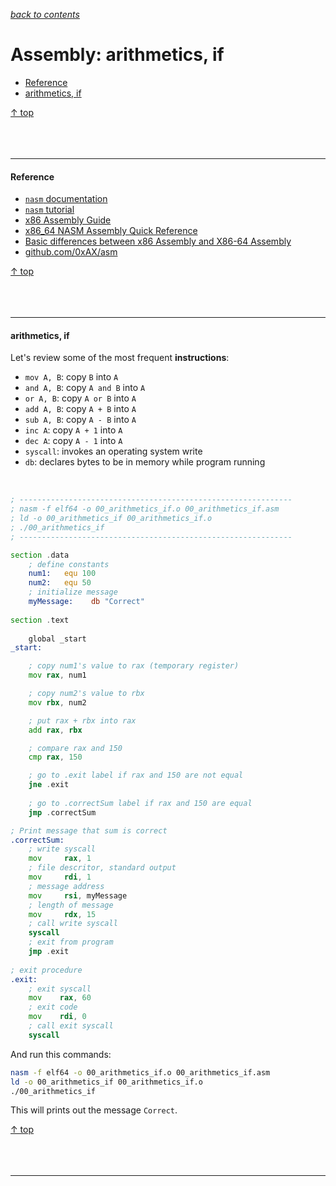 [*back to contents*](https://github.com/gyuho/learn#contents)
<br>


# Assembly: arithmetics, if

- [Reference](#reference)
- [arithmetics, if](#arithmetics-if)

[↑ top](#assembly-arithmetics-if)
<br><br><br><br>
<hr>





#### Reference

- [`nasm` documentation](http://www.nasm.us/xdoc/2.11.08/html/nasmdoc0.html)
- [`nasm` tutorial](http://cs.lmu.edu/~ray/notes/nasmtutorial/)
- [x86 Assembly Guide](http://www.cs.virginia.edu/~evans/cs216/guides/x86.html)
- [x86_64 NASM Assembly Quick Reference](https://www.cs.uaf.edu/2006/fall/cs301/support/x86_64/)
- [Basic differences between x86 Assembly and X86-64 Assembly](https://www.exploit-db.com/papers/13136/)
- [github.com/0xAX/asm](https://github.com/0xAX/asm)

[↑ top](#assembly-arithmetics-if)
<br><br><br><br>
<hr>



#### arithmetics, if

Let's review some of the most frequent **instructions**:

- `mov A, B`: copy `B` into `A`
- `and A, B`: copy `A and B` into `A`
- `or A, B`: copy `A or B` into `A`
- `add A, B`: copy `A + B` into `A`
- `sub A, B`: copy `A - B` into `A`
- `inc A`: copy `A + 1` into `A`
- `dec A`: copy `A - 1` into `A`
- `syscall`: invokes an operating system write
- `db`: declares bytes to be in memory while program running

<br>

```asm
; -------------------------------------------------------------
; nasm -f elf64 -o 00_arithmetics_if.o 00_arithmetics_if.asm
; ld -o 00_arithmetics_if 00_arithmetics_if.o
; ./00_arithmetics_if
; -------------------------------------------------------------

section .data
    ; define constants
    num1:   equ 100
    num2:   equ 50
    ; initialize message
    myMessage:    db "Correct"
 
section .text
 
    global _start
_start:

    ; copy num1's value to rax (temporary register)
    mov rax, num1

    ; copy num2's value to rbx
    mov rbx, num2

    ; put rax + rbx into rax
    add rax, rbx

    ; compare rax and 150
    cmp rax, 150

    ; go to .exit label if rax and 150 are not equal
    jne .exit
    
    ; go to .correctSum label if rax and 150 are equal
    jmp .correctSum

; Print message that sum is correct
.correctSum:
    ; write syscall
    mov     rax, 1
    ; file descritor, standard output
    mov     rdi, 1
    ; message address
    mov     rsi, myMessage
    ; length of message
    mov     rdx, 15
    ; call write syscall
    syscall
    ; exit from program
    jmp .exit
 
; exit procedure
.exit:
    ; exit syscall
    mov    rax, 60
    ; exit code
    mov    rdi, 0
    ; call exit syscall
    syscall

```

And run this commands:

```bash
nasm -f elf64 -o 00_arithmetics_if.o 00_arithmetics_if.asm
ld -o 00_arithmetics_if 00_arithmetics_if.o
./00_arithmetics_if
```

This will prints out the message `Correct`.


[↑ top](#assembly-arithmetics-if)
<br><br><br><br>
<hr>
